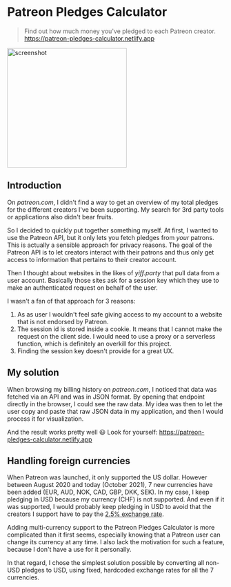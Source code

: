 # Patreon Pledges Calculator

> Find out how much money you've pledged to each Patreon creator.
> https://patreon-pledges-calculator.netlify.app

<img width="277" alt="screenshot" src="https://user-images.githubusercontent.com/1411843/130349351-a2145b0d-ae0f-4693-bda9-0aca4388c568.PNG">

## Introduction

On _patreon.com_, I didn't find a way to get an overview of my total pledges for the different creators I've been supporting. My search for 3rd party tools or applications also didn't bear fruits.

So I decided to quickly put together something myself. At first, I wanted to use the Patreon API, but it only lets you fetch pledges from _your_ patrons. This is actually a sensible approach for privacy reasons. The goal of the Patreon API is to let creators interact with their patrons and thus only get access to information that pertains to their creator account.

Then I thought about websites in the likes of _yiff.party_ that pull data from a user account. Basically those sites ask for a session key which they use to make an authenticated request on behalf of the user.

I wasn't a fan of that approach for 3 reasons:

1. As as user I wouldn't feel safe giving access to my account to a website that is not endorsed by Patreon.
2. The session id is stored inside a cookie. It means that I cannot make the request on the client side. I would need to use a proxy or a serverless function, which is definitely an overkill for this project.
3. Finding the session key doesn't provide for a great UX.

## My solution

When browsing my billing history on _patreon.com_, I noticed that data was fetched via an API and was in JSON format. By opening that endpoint directly in the browser, I could see the raw data.
My idea was then to let the user copy and paste that raw JSON data in my application, and then I would process it for visualization.

And the result works pretty well 😃
Look for yourself:
https://patreon-pledges-calculator.netlify.app

## Handling foreign currencies

When Patreon was launched, it only supported the US dollar. However between August 2020 and today (October 2021), 7 new currencies have been added (EUR, AUD, NOK, CAD, GBP, DKK, SEK). In my case, I keep pledging in USD because my currency (CHF) is not supported. And even if it was supported, I would probably keep pledging in USD to avoid that the creators I support have to pay the [2.5% exchange rate](https://support.patreon.com/hc/en-us/articles/360044469871).

Adding multi-currency support to the Patreon Pledges Calculator is more complicated than it first seems, especially knowing that a Patreon user can change its currency at any time.
I also lack the motivation for such a feature, because I don't have a use for it personally.

In that regard, I chose the simplest solution possible by converting all non-USD pledges to USD, using fixed, hardcoded exchange rates for all the 7 currencies.
